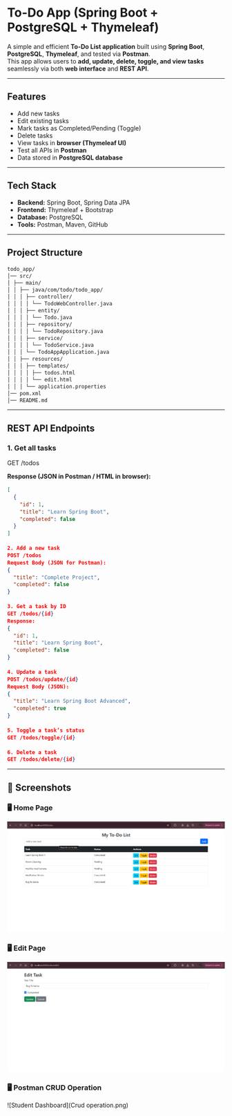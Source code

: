 # To-Do App (Spring Boot + PostgreSQL + Thymeleaf)

A simple and efficient **To-Do List application** built using **Spring Boot**, **PostgreSQL**, **Thymeleaf**, and tested via **Postman**.  
This app allows users to **add, update, delete, toggle, and view tasks** seamlessly via both **web interface** and **REST API**.

---

## Features
- Add new tasks  
- Edit existing tasks  
- Mark tasks as Completed/Pending (Toggle)  
- Delete tasks  
- View tasks in **browser (Thymeleaf UI)**  
- Test all APIs in **Postman**  
- Data stored in **PostgreSQL database**

---

## Tech Stack
- **Backend:** Spring Boot, Spring Data JPA  
- **Frontend:** Thymeleaf + Bootstrap  
- **Database:** PostgreSQL  
- **Tools:** Postman, Maven, GitHub  

---

## Project Structure
```
todo_app/
│── src/
│ ├── main/
│ │ ├── java/com/todo/todo_app/
│ │ │ ├── controller/
│ │ │ │ └── TodoWebController.java
│ │ │ ├── entity/
│ │ │ │ └── Todo.java
│ │ │ ├── repository/
│ │ │ │ └── TodoRepository.java
│ │ │ ├── service/
│ │ │ │ └── TodoService.java
│ │ │ └── TodoAppApplication.java
│ │ ├── resources/
│ │ │ ├── templates/
│ │ │ │ ├── todos.html
│ │ │ │ └── edit.html
│ │ │ └── application.properties
│── pom.xml
│── README.md
```
---

## REST API Endpoints

### 1. Get all tasks
GET /todos

**Response (JSON in Postman / HTML in browser):**
```json
[
  {
    "id": 1,
    "title": "Learn Spring Boot",
    "completed": false
  }
]

2. Add a new task
POST /todos
Request Body (JSON for Postman):
{
  "title": "Complete Project",
  "completed": false
}

3. Get a task by ID
GET /todos/{id}
Response:
{
  "id": 1,
  "title": "Learn Spring Boot",
  "completed": false
}

4. Update a task
POST /todos/update/{id}
Request Body (JSON):
{
  "title": "Learn Spring Boot Advanced",
  "completed": true
}

5. Toggle a task’s status
GET /todos/toggle/{id}

6. Delete a task
GET /todos/delete/{id}
```
---

## 📸 Screenshots

### 🖥 Home Page
![Login Page](Homepage.png)

### 🖥 Edit Page
![Admin Dashboard](Editpage.png)

### 🖥 Postman CRUD Operation
![Student Dashboard](Crud operation.png)
